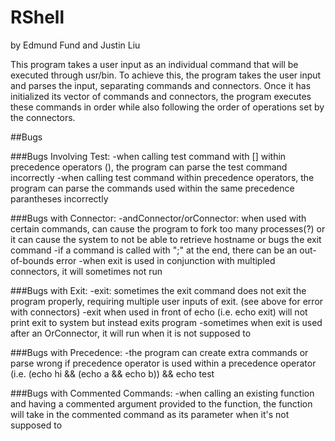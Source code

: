 # RShell


 by Edmund Fund and Justin Liu

This program takes a user input as an individual command that will be executed through usr/bin.
To achieve this, the program takes the user input and parses the input, separating commands and connectors. Once it has initialized its
vector of commands and connectors, the program executes these commands in order while also following the order of operations
set by the connectors. 


##Bugs

###Bugs Involving Test:
-when calling test command with [] within precedence operators (), the program can parse the test command incorrectly
-when calling test command within precedence operators, the program can parse the commands used within the same precedence parantheses incorrectly


###Bugs with Connector:
-andConnector/orConnector: when used with certain commands, can cause the program to fork too many processes(?) or 
    it can cause the system to not be able to retrieve hostname or bugs the exit command
-if a command is called with ";" at the end, there can be an out-of-bounds error
-when exit is used in conjunction with multipled connectors, it will sometimes not run 

###Bugs with Exit: 
-exit: sometimes the exit command does not exit the program properly, requiring multiple user inputs of exit. (see above for error with connectors)
-exit when used in front of echo (i.e. echo exit) will not print exit to system but instead exits program
-sometimes when exit is used after an OrConnector, it will run when it is not supposed to

###Bugs with Precedence: 
-the program can create extra commands or parse wrong if precedence operator is used within a precedence operator (i.e. (echo hi && (echo a && echo b)) && echo test

###Bugs with Commented Commands:
-when calling an existing function and having a commented argument provided to the function, the function will take in the commented command as its parameter when it's not supposed to

